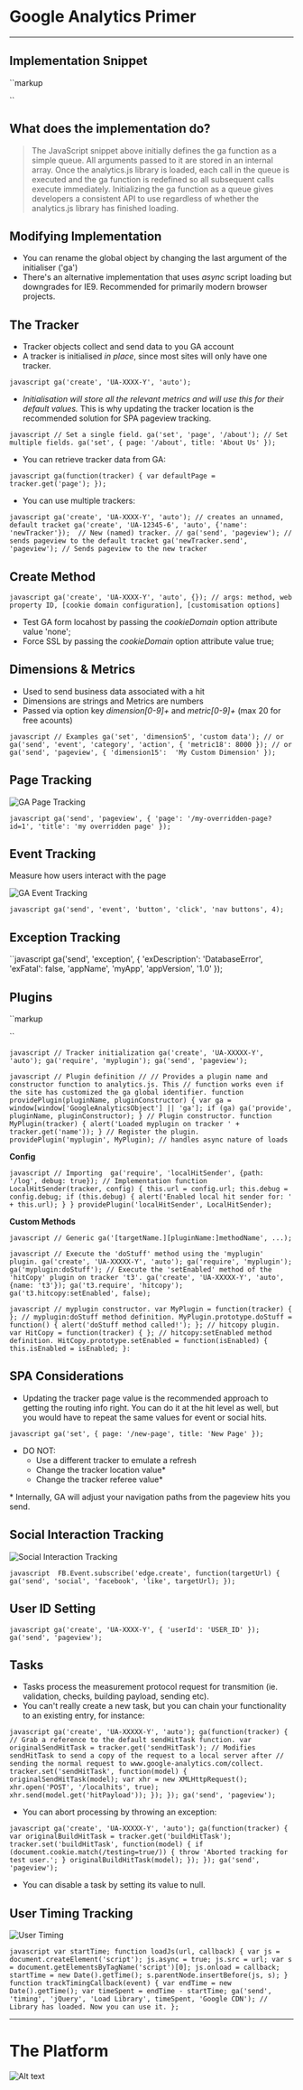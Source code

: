 # Google Analytics Primer

----

## Implementation Snippet

``markup
<!-- Google Analytics -->
<script>
(function(i,s,o,g,r,a,m){i['GoogleAnalyticsObject']=r;i[r]=i[r]||function(){
(i[r].q=i[r].q||[]).push(arguments)},i[r].l=1*new Date();a=s.createElement(o),
m=s.getElementsByTagName(o)[0];a.async=1;a.src=g;m.parentNode.insertBefore(a,m)
})(window,document,'script','//www.google-analytics.com/analytics.js','ga');
ga('create', 'UA-XXXX-Y', 'auto');
ga('send', 'pageview');
</script>
<!-- End Google Analytics -->
``

## What does the implementation do?

> The JavaScript snippet above initially defines the ga function as a simple queue. All arguments passed to it are stored in an internal array. Once the analytics.js library is loaded, each call in the queue is executed and the ga function is redefined so all subsequent calls execute immediately. Initializing the ga function as a queue gives developers a consistent API to use regardless of whether the analytics.js library has finished loading.

## Modifying Implementation

- You can rename the global object by changing the last argument of the initialiser ('ga')
- There's an alternative implementation that uses *async* script loading but downgrades for IE9. Recommended for primarily modern browser projects.

## The Tracker

- Tracker objects collect and send data to you GA account
- A tracker is initialised *in place*, since most sites will only have one tracker.

``javascript
ga('create', 'UA-XXXX-Y', 'auto');
``

- _Initialisation will store all the relevant metrics and will use this for their default values._ This is why updating the tracker location is the recommended solution for SPA pageview tracking.

``javascript
// Set a single field.
ga('set', 'page', '/about');
// Set multiple fields.
ga('set', {
  page: '/about',
  title: 'About Us'
});
``

- You can retrieve tracker data from GA:

``javascript
ga(function(tracker) {
  var defaultPage = tracker.get('page');
});
``

- You can use multiple trackers:

``javascript
ga('create', 'UA-XXXX-Y', 'auto'); // creates an unnamed, default tracket
ga('create', 'UA-12345-6', 'auto', {'name': 'newTracker'});  // New (named) tracker.
//
ga('send', 'pageview'); // sends pageview to the default tracket
ga('newTracker.send', 'pageview'); // Sends pageview to the new tracker
``

## Create Method

``javascript
ga('create', 'UA-XXXX-Y', 'auto', {}); // args: method, web property ID, [cookie domain configuration], [customisation options]
``

- Test GA form locahost by passing the *cookieDomain* option attribute value 'none';
- Force SSL by passing the *cookieDomain* option attribute value true;

## Dimensions & Metrics

- Used to send business data associated with a hit
- Dimensions are strings and Metrics are numbers
- Passed via option key *dimension\[0-9\]+* and *metric\[0-9\]+* (max 20 for free acounts)

``javascript
// Examples
ga('set', 'dimension5', 'custom data');
// or
ga('send', 'event', 'category', 'action', {
  'metric18': 8000
});
// or
ga('send', 'pageview', {
  'dimension15':  'My Custom Dimension'
}); 
``

## Page Tracking

![GA Page Tracking](-JoAYoIZOTMRWGeAHNWJ)

``javascript
ga('send', 'pageview', {
  'page': '/my-overridden-page?id=1',
  'title': 'my overridden page'
});
``

## Event Tracking

Measure how users interact with the page

![GA Event Tracking](-Jo5PpjgTUe7IbGzupgq)

``javascript
ga('send', 'event', 'button', 'click', 'nav buttons', 4);
``

## Exception Tracking

``javascript
ga('send', 'exception', {
  'exDescription': 'DatabaseError',
  'exFatal': false,
  'appName', 'myApp',
  'appVersion', '1.0'
});

## Plugins

``markup
<script async src="myplugin.js"></script>
``

``javascript
// Tracker initialization
ga('create', 'UA-XXXXX-Y', 'auto');
ga('require', 'myplugin');
ga('send', 'pageview');
``

``javascript
// Plugin definition
//
// Provides a plugin name and constructor function to analytics.js. This
// function works even if the site has customized the ga global identifier.
function providePlugin(pluginName, pluginConstructor) {
  var ga = window[window['GoogleAnalyticsObject'] || 'ga'];
  if (ga) ga('provide', pluginName, pluginConstructor);
}
// Plugin constructor.
function MyPlugin(tracker) {
  alert('Loaded myplugin on tracker ' + tracker.get('name'));
}
// Register the plugin.
providePlugin('myplugin', MyPlugin); // handles async nature of loads
``

**Config**

``javascript
// Importing 
ga('require', 'localHitSender', {path: '/log', debug: true});
// Implementation
function LocalHitSender(tracker, config) {
  this.url = config.url;
  this.debug = config.debug;
  if (this.debug) {
    alert('Enabled local hit sender for: ' + this.url);
  }
}
providePlugin('localHitSender', LocalHitSender);
``

**Custom Methods**

``javascript
// Generic
ga('[targetName.][pluginName:]methodName', ...);
``

``javascript
// Execute the 'doStuff' method using the 'myplugin' plugin.
ga('create', 'UA-XXXXX-Y', 'auto');
ga('require', 'myplugin');
ga('myplugin:doStuff');
// Execute the 'setEnabled' method of the 'hitCopy' plugin on tracker 't3'.
ga('create', 'UA-XXXXX-Y', 'auto', {name: 't3'});
ga('t3.require', 'hitcopy');
ga('t3.hitcopy:setEnabled', false);
``

``javascript
// myplugin constructor.
var MyPlugin = function(tracker) {
};
// myplugin:doStuff method definition.
MyPlugin.prototype.doStuff = function() {
  alert('doStuff method called!');
};
// hitcopy plugin.
var HitCopy = function(tracker) {
};
// hitcopy:setEnabled method definition.
HitCopy.prototype.setEnabled = function(isEnabled) {
  this.isEnabled = isEnabled;
}:
``

## SPA Considerations

- Updating the tracker page value is the recommended approach to getting the routing info right. You can do it at the hit level as well, but you would have to repeat the same values for event or social hits.

``javascript
ga('set', {
  page: '/new-page',
  title: 'New Page'
});
``

- DO NOT:
  - Use a different tracker to emulate a refresh
  - Change the tracker location value*
  - Change the tracker referee value*

\* Internally, GA will adjust your navigation paths from the pageview hits you send.

## Social Interaction Tracking

![Social Interaction Tracking](-JoAgHHJy6awBR52KJ53)

``javascript 
FB.Event.subscribe('edge.create', function(targetUrl) {
  ga('send', 'social', 'facebook', 'like', targetUrl);
});
``

## User ID Setting

``javascript
ga('create', 'UA-XXXX-Y', { 'userId': 'USER_ID' });
ga('send', 'pageview');
``

## Tasks

- Tasks process the measurement protocol request for transmition (ie. validation, checks, building payload, sending etc).
- You can't really create a new task, but you can chain your functionality to an existing entry, for instance:

``javascript
ga('create', 'UA-XXXXX-Y', 'auto');
ga(function(tracker) {
  // Grab a reference to the default sendHitTask function.
  var originalSendHitTask = tracker.get('sendHitTask');
  // Modifies sendHitTask to send a copy of the request to a local server after
  // sending the normal request to www.google-analytics.com/collect.
  tracker.set('sendHitTask', function(model) {
    originalSendHitTask(model);
    var xhr = new XMLHttpRequest();
    xhr.open('POST', '/localhits', true);
    xhr.send(model.get('hitPayload'));
  });
});
ga('send', 'pageview');
``

- You can abort processing by throwing an exception:

``javascript
ga('create', 'UA-XXXXX-Y', 'auto');
ga(function(tracker) {
  var originalBuildHitTask = tracker.get('buildHitTask');
  tracker.set('buildHitTask', function(model) {
    if (document.cookie.match(/testing=true/)) {
      throw 'Aborted tracking for test user.';
    }
    originalBuildHitTask(model);
  });
});
ga('send', 'pageview');
``

- You can disable a task by setting its value to null.

## User Timing Tracking

![User Timing](-JoD0QVPPYxjqFczihuf)

``javascript
var startTime;
function loadJs(url, callback) {
  var js = document.createElement('script');
  js.async = true;
  js.src = url;
  var s = document.getElementsByTagName('script')[0];
  js.onload = callback;
  startTime = new Date().getTime();
  s.parentNode.insertBefore(js, s);
}
function trackTimingCallback(event) {
  var endTime = new Date().getTime();
  var timeSpent = endTime - startTime;
  ga('send', 'timing', 'jQuery', 'Load Library', timeSpent, 'Google CDN');
  // Library has loaded. Now you can use it.
};
``

----

# The Platform 





![Alt text](-JoD0w1BPd7oRBSifLJ-)